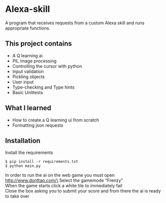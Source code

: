 # Alexa-skill
A program that receives requests from a custom Alexa skill and runs appropriate functions.

## This project contains
* A Q learning ai
* PIL image processing
* Controlling the cursor with python
* Input validation
* Pickling objects
* User input
* Type-checking and Type hints
* Basic Unittests

## What I learned
* How to create a Q learning ui from scratch
* Formatting json requests

## Installation
Install the requirements
```
$ pip install -r requirements.txt
$ python main.py
 ```
In order to run the ai on the web game you must open http://www.donttap.com/\
Select the gamemode "Frenzy" \
When the game starts click a white tile to immediately fail\
Close the box asking you to submit your score and from there the ai is ready to take over